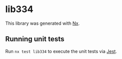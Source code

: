 # lib334

This library was generated with [Nx](https://nx.dev).

## Running unit tests

Run `nx test lib334` to execute the unit tests via [Jest](https://jestjs.io).
